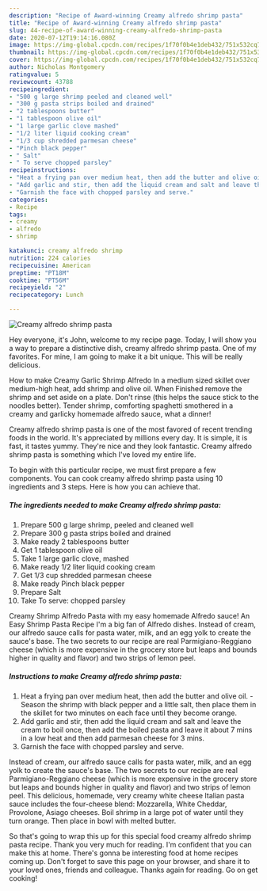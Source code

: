 ```yaml
---
description: "Recipe of Award-winning Creamy alfredo shrimp pasta"
title: "Recipe of Award-winning Creamy alfredo shrimp pasta"
slug: 44-recipe-of-award-winning-creamy-alfredo-shrimp-pasta
date: 2020-07-12T19:14:16.080Z
image: https://img-global.cpcdn.com/recipes/1f70f0b4e1deb432/751x532cq70/creamy-alfredo-shrimp-pasta-recipe-main-photo.jpg
thumbnail: https://img-global.cpcdn.com/recipes/1f70f0b4e1deb432/751x532cq70/creamy-alfredo-shrimp-pasta-recipe-main-photo.jpg
cover: https://img-global.cpcdn.com/recipes/1f70f0b4e1deb432/751x532cq70/creamy-alfredo-shrimp-pasta-recipe-main-photo.jpg
author: Nicholas Montgomery
ratingvalue: 5
reviewcount: 43788
recipeingredient:
- "500 g large shrimp peeled and cleaned well"
- "300 g pasta strips boiled and drained"
- "2 tablespoons butter"
- "1 tablespoon olive oil"
- "1 large garlic clove mashed"
- "1/2 liter liquid cooking cream"
- "1/3 cup shredded parmesan cheese"
- "Pinch black pepper"
- " Salt"
- " To serve chopped parsley"
recipeinstructions:
- "Heat a frying pan over medium heat, then add the butter and olive oil. Season the shrimp with black pepper and a little salt, then place them in the skillet for two minutes on each face until they become orange."
- "Add garlic and stir, then add the liquid cream and salt and leave the cream to boil once, then add the boiled pasta and leave it about 7 mins in a low heat and then add parmesan cheese for 3 mins."
- "Garnish the face with chopped parsley and serve."
categories:
- Recipe
tags:
- creamy
- alfredo
- shrimp

katakunci: creamy alfredo shrimp 
nutrition: 224 calories
recipecuisine: American
preptime: "PT18M"
cooktime: "PT56M"
recipeyield: "2"
recipecategory: Lunch

---
```



![Creamy alfredo shrimp pasta](https://img-global.cpcdn.com/recipes/1f70f0b4e1deb432/751x532cq70/creamy-alfredo-shrimp-pasta-recipe-main-photo.jpg)

Hey everyone, it's John, welcome to my recipe page. Today, I will show you a way to prepare a distinctive dish, creamy alfredo shrimp pasta. One of my favorites. For mine, I am going to make it a bit unique. This will be really delicious.

How to make Creamy Garlic Shrimp Alfredo In a medium sized skillet over medium-high heat, add shrimp and olive oil. When Finished remove the shrimp and set aside on a plate. Don&#39;t rinse (this helps the sauce stick to the noodles better). Tender shrimp, comforting spaghetti smothered in a creamy and garlicky homemade alfredo sauce, what a dinner!

Creamy alfredo shrimp pasta is one of the most favored of recent trending foods in the world. It's appreciated by millions every day. It is simple, it is fast, it tastes yummy. They're nice and they look fantastic. Creamy alfredo shrimp pasta is something which I've loved my entire life.


To begin with this particular recipe, we must first prepare a few components. You can cook creamy alfredo shrimp pasta using 10 ingredients and 3 steps. Here is how you can achieve that.

<!--inarticleads1-->

##### The ingredients needed to make Creamy alfredo shrimp pasta:

1. Prepare 500 g large shrimp, peeled and cleaned well
1. Prepare 300 g pasta strips boiled and drained
1. Make ready 2 tablespoons butter
1. Get 1 tablespoon olive oil
1. Take 1 large garlic clove, mashed
1. Make ready 1/2 liter liquid cooking cream
1. Get 1/3 cup shredded parmesan cheese
1. Make ready Pinch black pepper
1. Prepare  Salt
1. Take  To serve: chopped parsley


Creamy Shrimp Alfredo Pasta with my easy homemade Alfredo sauce! An Easy Shrimp Pasta Recipe I&#39;m a big fan of Alfredo dishes. Instead of cream, our alfredo sauce calls for pasta water, milk, and an egg yolk to create the sauce&#39;s base. The two secrets to our recipe are real Parmigiano-Reggiano cheese (which is more expensive in the grocery store but leaps and bounds higher in quality and flavor) and two strips of lemon peel. 

<!--inarticleads2-->

##### Instructions to make Creamy alfredo shrimp pasta:

1. Heat a frying pan over medium heat, then add the butter and olive oil. - Season the shrimp with black pepper and a little salt, then place them in the skillet for two minutes on each face until they become orange.
1. Add garlic and stir, then add the liquid cream and salt and leave the cream to boil once, then add the boiled pasta and leave it about 7 mins in a low heat and then add parmesan cheese for 3 mins.
1. Garnish the face with chopped parsley and serve.


Instead of cream, our alfredo sauce calls for pasta water, milk, and an egg yolk to create the sauce&#39;s base. The two secrets to our recipe are real Parmigiano-Reggiano cheese (which is more expensive in the grocery store but leaps and bounds higher in quality and flavor) and two strips of lemon peel. This delicious, homemade, very creamy white cheese Italian pasta sauce includes the four-cheese blend: Mozzarella, White Cheddar, Provolone, Asiago cheeses. Boil shrimp in a large pot of water until they turn orange. Then place in bowl with melted butter. 

So that's going to wrap this up for this special food creamy alfredo shrimp pasta recipe. Thank you very much for reading. I'm confident that you can make this at home. There's gonna be interesting food at home recipes coming up. Don't forget to save this page on your browser, and share it to your loved ones, friends and colleague. Thanks again for reading. Go on get cooking!
